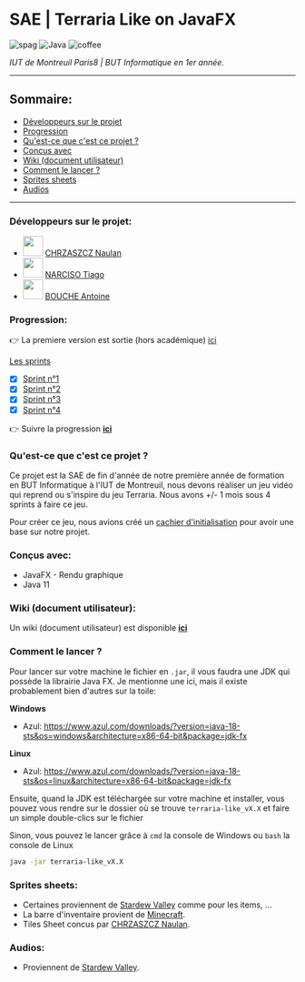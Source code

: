 # SAE | Terraria Like on JavaFX
![spag](https://forthebadge.com/images/badges/contains-tasty-spaghetti-code.svg) ![Java](https://forthebadge.com/images/badges/made-with-java.svg) ![coffee](https://forthebadge.com/images/badges/powered-by-coffee.svg)

_IUT de Montreuil Paris8 | BUT Informatique en 1er année._

---

## Sommaire:
- [Développeurs sur le projet](#développeurs-sur-le-projet)
- [Progression](#progression)
- [Qu'est-ce que c'est ce projet ?](#quest-ce-que-cest-ce-projet-)
- [Concus avec](#conçus-avec)
- [Wiki (document utilisateur)](#wiki-document-utilisateur)
- [Comment le lancer ?](#comment-le-lancer-)
- [Sprites sheets](#sprites-sheets)
- [Audios](#audios)

---

### Développeurs sur le projet:
- <code><img style="width: 35px; height: 35px" src="https://avatars.githubusercontent.com/u/67024770?v=4"/></code> [CHRZASZCZ Naulan](https://github.com/NaulaN)
- <code><img style="width: 35px; height: 35px" src="https://avatars.githubusercontent.com/u/95338528?v=4"/></code> [NARCISO Tiago](https://github.com/almerion)
- <code><img style="width: 35px; height: 35px" src="https://avatars.githubusercontent.com/u/96045738?v=4"/></code> [BOUCHE Antoine](https://github.com/TheblackReaper060303)

### Progression:
👉 La premiere version est sortie (hors académique) [ici](https://github.com/NaulaN/SAE-Terraria-Like/releases/download/v1.0.0/terraria-like_1.0.jar)

[Les sprints](https://github.com/NaulaN/SAE-Terraria-Like/releases)
- [X] [Sprint n°1](https://github.com/NaulaN/SAE-Terraria-Like/releases/tag/sprints)
- [X] [Sprint n°2](https://github.com/NaulaN/SAE-Terraria-Like/releases/tag/Sprint_n%C3%82%C2%B02)
- [X] [Sprint n°3](https://github.com/NaulaN/SAE-Terraria-Like/releases/tag/Sprint_n%C2%B03)
- [X] [Sprint n°4](https://github.com/NaulaN/SAE-Terraria-Like/releases/tag/Sprint_n%C2%B04)

👉 Suivre la progression [**ici**](https://github.com/users/NaulaN/projects/2)

### Qu'est-ce que c'est ce projet ?
Ce projet est la SAE de fin d'année de notre première année de formation en BUT Informatique à l'IUT de Montreuil, nous devons réaliser un jeu vidéo qui reprend ou s'inspire du jeu Terraria. Nous avons +/- 1 mois sous 4 sprints à faire ce jeu.

Pour créer ce jeu, nous avions créé un [cachier d'initialisation](https://github.com/NaulaN/SAE-Terraria-Like/blob/master/Cahier_d'initialisation.pdf) pour avoir une base sur notre projet.

### Conçus avec:
- JavaFX - Rendu graphique
- Java 11

### Wiki (document utilisateur):
Un wiki (document utilisateur) est disponible [**ici**](https://github.com/NaulaN/SAE-Terraria-Like/wiki/Document-utilisateur)

### Comment le lancer ?
Pour lancer sur votre machine le fichier en `.jar`, il vous faudra une JDK qui possède la librairie Java FX.
Je mentionne une ici, mais il existe probablement bien d'autres sur la toile:

**Windows**
- Azul: https://www.azul.com/downloads/?version=java-18-sts&os=windows&architecture=x86-64-bit&package=jdk-fx

**Linux**
- Azul: https://www.azul.com/downloads/?version=java-18-sts&os=linux&architecture=x86-64-bit&package=jdk-fx

Ensuite, quand la JDK est téléchargée sur votre machine et installer, vous pouvez vous rendre sur le dossier où se trouve `terraria-like_vX.X` et faire un simple double-clics sur le fichier

Sinon, vous pouvez le lancer grâce à `cmd` la console de Windows ou `bash` la console de Linux
```bash
java -jar terraria-like_vX.X
```

### Sprites sheets:
- Certaines proviennent de [Stardew Valley](https://www.stardewvalley.net/) comme pour les items, ...
- La barre d'inventaire provient de [Minecraft](https://www.minecraft.net/fr-fr).
- Tiles Sheet concus par  [CHRZASZCZ Naulan](https://www.chrz-development.fr/).

### Audios:
- Proviennent de [Stardew Valley](https://www.stardewvalley.net/).
